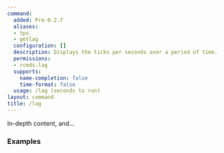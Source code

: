 ```yaml
---
command:
  added: Pre-0.2.7
  aliases:
  - tps
  - getlag
  configuration: []
  description: Displays the ticks per seconds over a period of time.
  permissions:
  - rcmds.lag
  supports:
    name-completion: false
    time-format: false
  usage: /lag (seconds to run)
layout: command
title: /lag
---
```


In-depth content, and...

### Examples



